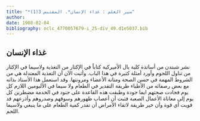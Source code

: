 ```yaml
---
title: "*سير العلم : غذاء الإنسان*. المقتبس 3(1)"
author: 
date: 1908-02-04
bibliography: oclc_4770057679-i_25-div_49.d1e5037.bib
---
```




##  غذاء الإنسان 


 نشر شبتدن من أساتذة  كلية يال  الأميركية كتاباً  في الإكثار من التغذية ولاسيما في الإكثار من تناول اللحوم وأورد أمثلة كثيرة في هذا الباب. وأثبت الآن أن التغذية المعتدلة هي من الشروط المهمة في حسن الصحة ومتانة الأعضاء ومرونتها. وقد استعمل هذا الأستاذ بذاته مع بعض رصفائه من الأطباء طريقة التقدير في الطعام ولا سيما في الألبومين اللازم كل يوم فجادت صحتهم ايما جودة وطبقت هذه القاعدة على جنود في الخدمة مضطرين كل يوم إلى معاناة الأعمال الصعبة فثبت أن أعصاب ظهورهم وسوقهم وصدروهم وأذرعهم قد قويت أي قوة وأن خير طريقة لاتقاء الأمراض أن تقدر كمية الطعام على ما ينبغي ولاسيما اللحم. 
